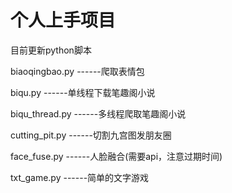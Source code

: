 # 个人上手项目
目前更新python脚本

biaoqingbao.py    ------爬取表情包

biqu.py           ------单线程下载笔趣阁小说

biqu_thread.py    ------多线程爬取笔趣阁小说

cutting_pit.py    ------切割九宫图发朋友圈

face_fuse.py      ------人脸融合(需要api，注意过期时间)

txt_game.py       ------简单的文字游戏
